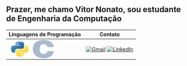 ## Prazer, me chamo Vitor Nonato, sou estudante de Engenharia da Computação

| Linguagens de Programação | Contato |
|---------------------------|---------|
| <img align="center" alt="Python" height="50" width="60" src="https://raw.githubusercontent.com/devicons/devicon/master/icons/python/python-original.svg"> <img align="center" alt="C" height="50" width="60" src="https://raw.githubusercontent.com/devicons/devicon/master/icons/c/c-original.svg"> | <a href="mailto:vitornn32@gmail.com"><img align="center" alt="Gmail" height="40" width="40" src="https://cdn.jsdelivr.net/gh/devicons/devicon/icons/gmail/gmail-original.svg"></a> <a href="https://www.linkedin.com/in/vitor-n-9441932b1/" target="_blank"><img align="center" alt="LinkedIn" height="40" width="40" src="https://cdn.jsdelivr.net/gh/devicons/devicon/icons/linkedin/linkedin-original.svg"></a> |
